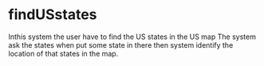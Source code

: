 # findUSstates
Inthis system the user have to find the US states in the US map  The system ask the states when put some state in there then system identify the location of that states in the map.
